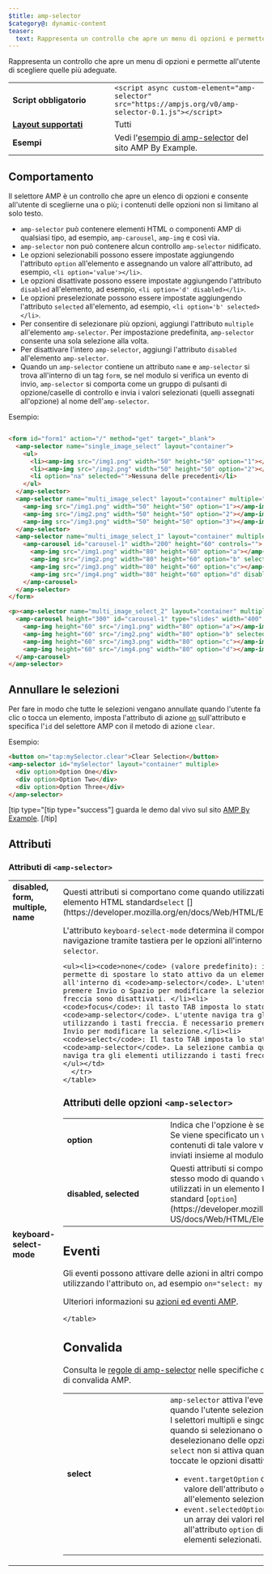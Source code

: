 ```yaml
---
$title: amp-selector
$category@: dynamic-content
teaser:
  text: Rappresenta un controllo che apre un menu di opzioni e permette all'utente di scegliere quelle più adeguate.
---
```




<!--
       Copyright 2016 The AMP HTML Authors. All Rights Reserved.

       Licensed under the Apache License, Version 2.0 (the "License");
     you may not use this file except in compliance with the License.
     You may obtain a copy of the License at

     http://www.apache.org/licenses/LICENSE-2.0

     Unless required by applicable law or agreed to in writing, software
     distributed under the License is distributed on an "AS-IS" BASIS,
     WITHOUT WARRANTIES OR CONDITIONS OF ANY KIND, either express or implied.
     See the License for the specific language governing permissions and
     limitations under the License.
-->



Rappresenta un controllo che apre un menu di opzioni e permette all'utente di scegliere quelle più adeguate.

<table>
  <tr>
    <td class="col-fourty" width="40%"><strong>Script obbligatorio</strong></td>
    <td><code>&lt;script async custom-element="amp-selector" src="https://ampjs.org/v0/amp-selector-0.1.js">&lt;/script></code></td>
  </tr>
  <tr>
    <td class="col-fourty"><strong><a href="../../../documentation/guides-and-tutorials/develop/style_and_layout/control_layout.md">Layout supportati</a></strong></td>
    <td>Tutti</td>
  </tr>
  <tr>
    <td class="col-fourty"><strong>Esempi</strong></td>
    <td>Vedi l'<a href="https://ampbyexample.com/components/amp-selector/">esempio di amp-selector</a> del sito AMP By Example.</td>
  </tr>
</table>


## Comportamento <a name="behavior"></a>

Il selettore AMP è un controllo che apre un elenco di opzioni e consente all'utente di sceglierne una o più; i contenuti delle opzioni non si limitano al solo testo.

* `amp-selector` può contenere elementi HTML o componenti AMP di qualsiasi tipo, ad esempio, `amp-carousel`, `amp-img` e così via.
* `amp-selector` non può contenere alcun controllo `amp-selector` nidificato.
* Le opzioni selezionabili possono essere impostate aggiungendo l'attributo `option` all'elemento e assegnando un valore all'attributo, ad esempio, `<li option='value'></li>`.
* Le opzioni disattivate possono essere impostate aggiungendo l'attributo `disabled` all'elemento, ad esempio, `<li option='d' disabled></li>`.
* Le opzioni preselezionate possono essere impostate aggiungendo l'attributo `selected` all'elemento, ad esempio, `<li option='b' selected></li>`.
* Per consentire di selezionare più opzioni, aggiungi l'attributo `multiple` all'elemento `amp-selector`.  Per impostazione predefinita, `amp-selector` consente una sola selezione alla volta.
* Per disattivare l'intero `amp-selector`, aggiungi l'attributo `disabled` all'elemento `amp-selector`.
* Quando un `amp-selector` contiene un attributo `name` e `amp-selector` si trova all'interno di un tag `form`, se nel modulo si verifica un evento di invio, `amp-selector` si comporta come un gruppo di pulsanti di opzione/caselle di controllo e invia i valori selezionati (quelli assegnati all'opzione) al nome dell'`amp-selector`.

Esempio:

```html

<form id="form1" action="/" method="get" target="_blank">
  <amp-selector name="single_image_select" layout="container">
    <ul>
      <li><amp-img src="/img1.png" width="50" height="50" option="1"></amp-img></li>
      <li><amp-img src="/img2.png" width="50" height="50" option="2"></amp-img></li>
      <li option="na" selected="">Nessuna delle precedenti</li>
    </ul>
  </amp-selector>
  <amp-selector name="multi_image_select" layout="container" multiple="">
    <amp-img src="/img1.png" width="50" height="50" option="1"></amp-img>
    <amp-img src="/img2.png" width="50" height="50" option="2"></amp-img>
    <amp-img src="/img3.png" width="50" height="50" option="3"></amp-img>
  </amp-selector>
  <amp-selector name="multi_image_select_1" layout="container" multiple="">
    <amp-carousel id="carousel-1" width="200" height="60" controls="">
      <amp-img src="/img1.png" width="80" height="60" option="a"></amp-img>
      <amp-img src="/img2.png" width="80" height="60" option="b" selected=""></amp-img>
      <amp-img src="/img3.png" width="80" height="60" option="c"></amp-img>
      <amp-img src="/img4.png" width="80" height="60" option="d" disabled=""></amp-img>
    </amp-carousel>
  </amp-selector>
</form>

<p><amp-selector name="multi_image_select_2" layout="container" multiple="" form="form1">
  <amp-carousel height="300" id="carousel-1" type="slides" width="400" controls="">
    <amp-img height="60" src="/img1.png" width="80" option="a"></amp-img>
    <amp-img height="60" src="/img2.png" width="80" option="b" selected=""></amp-img>
    <amp-img height="60" src="/img3.png" width="80" option="c"></amp-img>
    <amp-img height="60" src="/img4.png" width="80" option="d"></amp-img>
  </amp-carousel>
</amp-selector>
```

## Annullare le selezioni <a name="clearing-selections"></a>

Per fare in modo che tutte le selezioni vengano annullate quando l'utente fa clic o tocca un elemento, imposta l'attributo di azione [`on`](../../../documentation/guides-and-tutorials/learn/amp-actions-and-events.md) sull'attributo e specifica l'`id` del selettore AMP con il metodo di azione `clear`.

Esempio:

```html
<button on="tap:mySelector.clear">Clear Selection</button>
<amp-selector id="mySelector" layout="container" multiple>
  <div option>Option One</div>
  <div option>Option Two</div>
  <div option>Option Three</div>
</amp-selector>
```

[tip type="[tip type="success"]
guarda le demo dal vivo sul sito [AMP By Example](https://ampbyexample.com/components/amp-selector/).
[/tip]

## Attributi <a name="attributes"></a>

### Attributi di `<amp-selector>` <a name="attributes-on-"></a>

<table>
  <tr>
    <td width="40%"><strong>disabled, form, multiple, name</strong></td>
    <td>Questi attributi si comportano come quando utilizzati in un elemento HTML standard<code>select</code> [](https://developer.mozilla.org/en/docs/Web/HTML/Element/select).</td>
  </tr>
  <tr>
    <td width="40%"><strong>keyboard-select-mode</strong></td>
    <td>L'attributo <code>keyboard-select-mode</code> determina il comportamento della navigazione tramite tastiera per le opzioni all'interno di <code>amp-selector</code>.

    <ul><li><code>none</code> (valore predefinito): il tasto TAB permette di spostare lo stato attivo da un elemento all'altro all'interno di <code>amp-selector</code>. L'utente deve premere Invio o Spazio per modificare la selezione. I tasti freccia sono disattivati. </li><li>
    <code>focus</code>: il tasto TAB imposta lo stato attivo su <code>amp-selector</code>. L'utente naviga tra gli elementi utilizzando i tasti freccia. È necessario premere Spazio o Invio per modificare la selezione.</li><li>
    <code>select</code>: Il tasto TAB imposta lo stato attivo su <code>amp-selector</code>. La selezione cambia quando l'utente naviga tra gli elementi utilizzando i tasti freccia. </li></ul></td>
      </tr>
    </table>

### Attributi delle opzioni `<amp-selector>` <a name="attributes-on--options"></a>

<table>
  <tr>
    <td width="40%"><strong>option</strong></td>
    <td>Indica che l'opzione è selezionabile.  Se viene specificato un valore, i contenuti di tale valore vengono inviati insieme al modulo.</td>
  </tr>
  <tr>
    <td width="40%"><strong>disabled, selected</strong></td>
    <td>Questi attributi si comportano allo stesso modo di quando vengono utilizzati in un elemento HTML standard [<code>option</code>](https://developer.mozilla.org/en-US/docs/Web/HTML/Element/option).</td>
  </tr>
</table>

## Eventi <a name="events"></a>

Gli eventi possono attivare delle azioni in altri componenti AMP utilizzando l'attributo `on`,
ad esempio `on="select: my-tab.show"`

Ulteriori informazioni su [azioni ed eventi AMP](../../../documentation/guides-and-tutorials/learn/amp-actions-and-events.md).

<table>
  <tr>
    <td width="40%"><strong>select</strong></td>
    <td><code>amp-selector</code> attiva l'evento <code>select</code> quando l'utente seleziona un'opzione.
        I selettori multipli e singoli lo utilizzano quando si selezionano o deselezionano delle opzioni.
        L'evento <code>select</code> non si attiva quando vengono toccate le opzioni disattivate.
        <ul>
        <li>
          <code>event.targetOption</code> contiene il valore dell'attributo <code>option</code> relativo all'elemento selezionato.</li>
          <li>
            <code>event.selectedOptions</code> contiene un array dei valori relativi all'attributo <code>option</code> di tutti gli elementi selezionati.
          </li>
        </ul></td>
      </tr>

    </table>

## Convalida <a name="validation"></a>

Consulta le [regole di amp-selector](https://github.com/ampproject/amphtml/blob/main/extensions/amp-selector/validator-amp-selector.protoascii) nelle specifiche dello strumento di convalida AMP.
